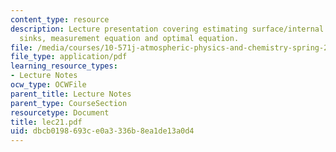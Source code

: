 ```yaml
---
content_type: resource
description: Lecture presentation covering estimating surface/internal sources and
  sinks, measurement equation and optimal equation.
file: /media/courses/10-571j-atmospheric-physics-and-chemistry-spring-2006/dbcb0198693ce0a3336b8ea1de13a0d4_lec21.pdf
file_type: application/pdf
learning_resource_types:
- Lecture Notes
ocw_type: OCWFile
parent_title: Lecture Notes
parent_type: CourseSection
resourcetype: Document
title: lec21.pdf
uid: dbcb0198-693c-e0a3-336b-8ea1de13a0d4
---
```

